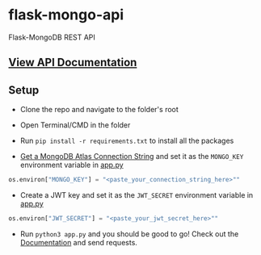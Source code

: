 # flask-mongo-api
Flask-MongoDB REST API

## [View API Documentation](https://documenter.getpostman.com/view/15393669/TzsZr8qn)

## Setup

- Clone the repo and navigate to the folder's root

- Open Terminal/CMD in the folder
- Run `pip install -r requirements.txt` to install all the packages

- [Get a MongoDB Atlas Connection String](https://docs.mongodb.com/guides/server/drivers/#obtain-your-mongodb-connection-string) and set it as the `MONGO_KEY` environment variable in [app.py](https://github.com/1Gokul/flask-mongo-api/blob/main/app.py#L14)

```python
os.environ["MONGO_KEY"] = "<paste_your_connection_string_here>""
```

- Create a JWT key and set it as the `JWT_SECRET` environment variable in [app.py](https://github.com/1Gokul/flask-mongo-api/blob/main/app.py#L16)
```python
os.environ["JWT_SECRET"] = "<paste_your_jwt_secret_here>""
```

- Run `python3 app.py` and you should be good to go! Check out the [Documentation](https://documenter.getpostman.com/view/15393669/TzsZr8qn) and send requests.
